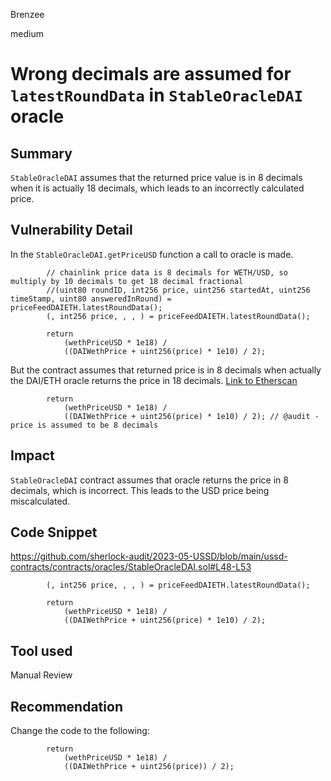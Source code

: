 Brenzee

medium

# Wrong decimals are assumed for `latestRoundData` in `StableOracleDAI` oracle

## Summary
`StableOracleDAI` assumes that the returned price value is in 8 decimals when it is actually 18 decimals, which leads to an incorrectly calculated price.

## Vulnerability Detail
In the `StableOracleDAI.getPriceUSD` function a call to oracle is made. 
```solidity
        // chainlink price data is 8 decimals for WETH/USD, so multiply by 10 decimals to get 18 decimal fractional
        //(uint80 roundID, int256 price, uint256 startedAt, uint256 timeStamp, uint80 answeredInRound) = priceFeedDAIETH.latestRoundData();
        (, int256 price, , , ) = priceFeedDAIETH.latestRoundData();

        return
            (wethPriceUSD * 1e18) /
            ((DAIWethPrice + uint256(price) * 1e10) / 2);
```

But the contract assumes that returned price is in 8 decimals when actually the DAI/ETH oracle returns the price in 18 decimals.
[Link to Etherscan](https://etherscan.io/address/0x773616E4d11A78F511299002da57A0a94577F1f4#readContract#F10)

```solidity
        return
            (wethPriceUSD * 1e18) /
            ((DAIWethPrice + uint256(price) * 1e10) / 2); // @audit - price is assumed to be 8 decimals
```

## Impact
`StableOracleDAI` contract assumes that oracle returns the price in 8 decimals, which is incorrect. This leads to the USD price being miscalculated.

## Code Snippet
https://github.com/sherlock-audit/2023-05-USSD/blob/main/ussd-contracts/contracts/oracles/StableOracleDAI.sol#L48-L53
```solidity
        (, int256 price, , , ) = priceFeedDAIETH.latestRoundData();

        return
            (wethPriceUSD * 1e18) /
            ((DAIWethPrice + uint256(price) * 1e10) / 2);
```

## Tool used
Manual Review

## Recommendation
Change the code to the following:
```solidity
        return
            (wethPriceUSD * 1e18) /
            ((DAIWethPrice + uint256(price)) / 2);
```
